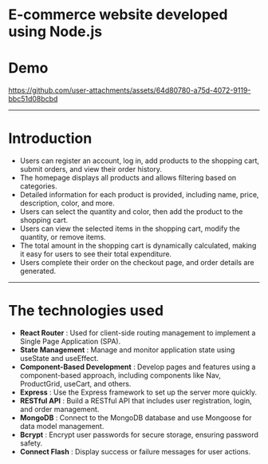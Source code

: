 # E-commerce website developed using Node.js

# Demo

https://github.com/user-attachments/assets/64d80780-a75d-4072-9119-bbc51d08bcbd

---
# Introduction
- Users can register an account, log in, add products to the shopping cart, submit orders, and view their order history.
- The homepage displays all products and allows filtering based on categories.
- Detailed information for each product is provided, including name, price, description, color, and more.
- Users can select the quantity and color, then add the product to the shopping cart.
- Users can view the selected items in the shopping cart, modify the quantity, or remove items.
- The total amount in the shopping cart is dynamically calculated, making it easy for users to see their total expenditure.
- Users complete their order on the checkout page, and order details are generated.
---
# The technologies used
- **React Router** : Used for client-side routing management to implement a Single Page Application (SPA).
- **State Management** : Manage and monitor application state using useState and useEffect.
- **Component-Based Development** : Develop pages and features using a component-based approach, including components like Nav, ProductGrid, useCart, and others.
- **Express** : Use the Express framework to set up the server more quickly.
- **RESTful API** : Build a RESTful API that includes user registration, login, and order management.
- **MongoDB** : Connect to the MongoDB database and use Mongoose for data model management.
- **Bcrypt** : Encrypt user passwords for secure storage, ensuring password safety.
- **Connect Flash** : Display success or failure messages for user actions.
